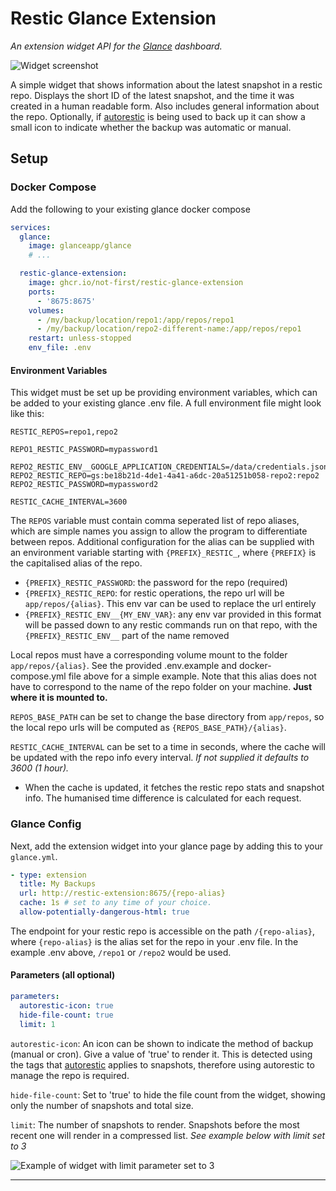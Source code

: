 # Restic Glance Extension
_An extension widget API for the [Glance](https://github.com/glanceapp/glance) dashboard._

![Widget screenshot](https://github.com/user-attachments/assets/15b0dc61-6328-4222-8282-ec64691a239b)

A simple widget that shows information about the latest snapshot in a restic repo.
Displays the short ID of the latest snapshot, and the time it was created in a human readable form. Also includes general information about the repo.
Optionally, if [autorestic](https://autorestic.vercel.app/) is being used to back up it can show a small icon to indicate whether the backup was automatic or manual.

## Setup
### Docker Compose
Add the following to your existing glance docker compose
```yml
services:
  glance:
    image: glanceapp/glance
    # ...

  restic-glance-extension:
    image: ghcr.io/not-first/restic-glance-extension
    ports:
      - '8675:8675'
    volumes:
      - /my/backup/location/repo1:/app/repos/repo1
      - /my/backup/location/repo2-different-name:/app/repos/repo1
    restart: unless-stopped
    env_file: .env
```
#### Environment Variables
This widget must be set up be providing environment variables, which can be added to your existing glance .env file. A full environment file might look like this:
```env
RESTIC_REPOS=repo1,repo2

REPO1_RESTIC_PASSWORD=mypassword1

REPO2_RESTIC_ENV__GOOGLE_APPLICATION_CREDENTIALS=/data/credentials.json
REPO2_RESTIC_REPO=gs:be18b21d-4de1-4a41-a6dc-20a51251b058-repo2:repo2
REPO2_RESTIC_PASSWORD=mypassword2

RESTIC_CACHE_INTERVAL=3600
```

The `REPOS` variable must contain comma seperated list of repo aliases, which are simple names you assign to allow the program to differentiate between repos. Additional configuration for the alias can be supplied with an environment variable starting with `{PREFIX}_RESTIC_`, where `{PREFIX}` is the capitalised alias of the repo.
  - `{PREFIX}_RESTIC_PASSWORD`: the password for the repo (required)
  - `{PREFIX}_RESTIC_REPO`: for restic operations, the repo url will be `app/repos/{alias}`. This env var can be used to replace the url entirely
  - `{PREFIX}_RESTIC_ENV__{MY_ENV_VAR}`: any env var provided in this format will be passed down to any restic commands run on that repo, with the `{PREFIX}_RESTIC_ENV__` part of the name removed

Local repos must have a corresponding volume mount to the folder `app/repos/{alias}`. See the provided .env.example and docker-compose.yml file above for a simple example.
Note that this alias does not have to correspond to the name of the repo folder on your machine. **Just where it is mounted to.**

`REPOS_BASE_PATH` can be set to change the base directory from `app/repos`, so the local repo urls will be computed as `{REPOS_BASE_PATH}/{alias}`.

`RESTIC_CACHE_INTERVAL` can be set to a time in seconds, where the cache will be updated with the repo info every interval. _If not supplied it defaults to 3600 (1 hour)._
  - When the cache is updated, it fetches the restic repo stats and snapshot info. The humanised time difference is calculated for each request.

### Glance Config
Next, add the extension widget into your glance page by adding this to your `glance.yml`.
```yml
- type: extension
  title: My Backups
  url: http://restic-extension:8675/{repo-alias}
  cache: 1s # set to any time of your choice.
  allow-potentially-dangerous-html: true
```
The endpoint for your restic repo is accessible on the path `/{repo-alias}`, where `{repo-alias}` is the alias set for the repo in your .env file. In the example .env above, `/repo1` or `/repo2` would be used.

#### Parameters (all optional)
```yml
parameters:
  autorestic-icon: true
  hide-file-count: true
  limit: 1
```

`autorestic-icon`: An icon can be shown to indicate the method of backup (manual or cron). Give a value of 'true' to render it.
This is detected using the tags that [autorestic](https://autorestic.vercel.app/) applies to snapshots, therefore using autorestic to manage the repo is required.

`hide-file-count`: Set to 'true' to hide the file count from the widget, showing only the number of snapshots and total size.

`limit`: The number of snapshots to render. Snapshots before the most recent one will render in a compressed list. _See example below with limit set to 3_

![Example of widget with limit parameter set to 3](https://github.com/user-attachments/assets/26bf76ba-9c57-431d-94a0-f9516941dcdb)

---
